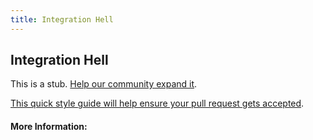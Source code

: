 ```yaml
---
title: Integration Hell
---
```


## Integration Hell

This is a stub. [Help our community expand it](https://github.com/freeCodeCamp/guide-articles/tree/master/articles/Agile/Integration-Hell/index.md).

[This quick style guide will help ensure your pull request gets accepted](https://github.com/freeCodeCamp/guide-articles/blob/master/README.md).

<!-- The article goes here, in GitHub-flavored Markdown. Feel free to add YouTube videos, images, and CodePen/JSBin embeds  -->

#### More Information:
<!-- Please add any articles you think might be helpful to read before writing the article -->


